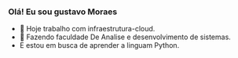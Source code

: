 ### Olá! Eu sou gustavo Moraes

- 🔭 Hoje trabalho com infraestrutura-cloud.
- 🌱 Fazendo faculdade De Analise e desenvolvimento de sistemas.
- E estou em busca de aprender a linguam Python.
